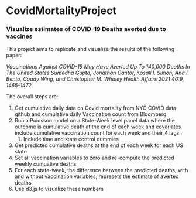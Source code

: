 # CovidMortalityProject

### Visualize estimates of COVID-19 Deaths averted due to vaccines  

This project aims to replicate and visualize the results of the following paper:

*Vaccinations Against COVID-19 May Have Averted Up To 140,000 Deaths In The United States
Sumedha Gupta, Jonathan Cantor, Kosali I. Simon, Ana I. Bento, Coady Wing, and Christopher M. Whaley
Health Affairs 2021 40:9, 1465-1472*

The overall steps are:
 
 1. Get cumulative daily data on Covid mortality from NYC COVID data github and cumulative daily Vaccination count from Bloomberg
 2. Run a Poiosson model on a State-Week level panel data where the outcome is cumulative death at the end of each week and covariates include cumulative vaccination count for each week and their 4 lags
    1. Include time and state control dummies
 3. Get predicted cumulative deaths at the end of each week for each US state 
 4. Set all vaccination variables to zero and re-compute the predicted weekly cumuative deaths
 5. For each state-week, the difference between the predicted deaths, with and without vaccination variables, represets the estimate of averted deaths
 6. Use d3.js to visualize these numbers


